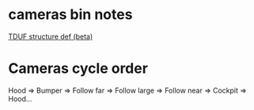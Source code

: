 cameras bin notes
=================

[TDUF structure def (beta)](https://github.com/djey47/tduf/raw/master/lib-unlimited/src/main/resources/files/structures/BIN-cameras-map.json)
# Cameras cycle order

Hood => Bumper => Follow far => Follow large => Follow near => Cockpit => Hood...